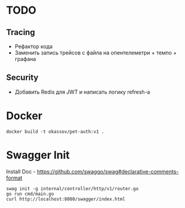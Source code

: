 # TODO

## Tracing
  - Рефактор кода
  - Заменить запись трейсов с файла на опентелеметри + темпо + графана

## Security

  - Добавить Redis для JWT и написать логику refresh-а

# Docker

```
docker build -t okassov/pet-auth:v1 .
```

# Swagger Init

Install Doc - https://github.com/swaggo/swag#declarative-comments-format

```
swag init -g internal/controller/http/v1/router.go
go run cmd/main.go
curl http://localhost:8080/swagger/index.html
```
